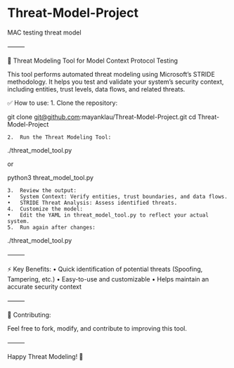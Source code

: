 # Threat-Model-Project
MAC testing threat model

⸻

🚀 Threat Modeling Tool for Model Context Protocol Testing

This tool performs automated threat modeling using Microsoft’s STRIDE methodology. It helps you test and validate your system’s security context, including entities, trust levels, data flows, and related threats.

✅ How to use:
	1.	Clone the repository:

git clone git@github.com:mayanklau/Threat-Model-Project.git
cd Threat-Model-Project


	2.	Run the Threat Modeling Tool:

./threat_model_tool.py

or

python3 threat_model_tool.py


	3.	Review the output:
	•	System Context: Verify entities, trust boundaries, and data flows.
	•	STRIDE Threat Analysis: Assess identified threats.
	4.	Customize the model:
	•	Edit the YAML in threat_model_tool.py to reflect your actual system.
	5.	Run again after changes:

./threat_model_tool.py



⸻

⚡️ Key Benefits:
	•	Quick identification of potential threats (Spoofing, Tampering, etc.)
	•	Easy-to-use and customizable
	•	Helps maintain an accurate security context

⸻

📌 Contributing:

Feel free to fork, modify, and contribute to improving this tool.

⸻

Happy Threat Modeling! 🎯
